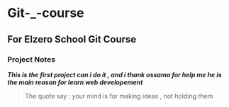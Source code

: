 # Git-_-course
## For Elzero School Git Course
### Project Notes
***This is the first project can i do it , and i thank ossama for help me he is the main reason for learn web developement***
> The quote say : your mind is for making ideas , not holding them
